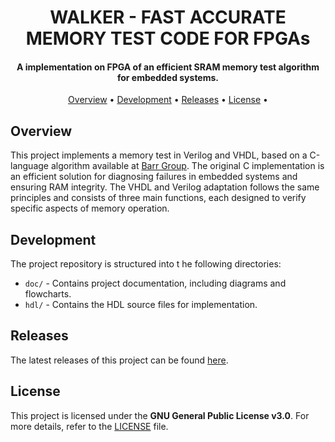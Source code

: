 <h1 align="center">
    WALKER - FAST ACCURATE MEMORY TEST CODE FOR FPGAs
    <br>
</h1>

<h4 align="center">A implementation on FPGA of an efficient SRAM memory test algorithm for embedded systems.</h4>

<p align="center">
    <a href="#overview">Overview</a> •
    <a href="#development">Development</a> •
    <a href="#releases">Releases</a> •
    <a href="#license">License</a> •
</p>

## Overview
This project implements a memory test in Verilog and VHDL, based on a C-language algorithm available at [Barr Group](https://barrgroup.com/blog/fast-accurate-memory-test-code-c). The original C implementation is an efficient solution for diagnosing failures in embedded systems and ensuring RAM integrity. The VHDL and Verilog adaptation follows the same principles and consists of three main functions, each designed to verify specific aspects of memory operation.


## Development
The project repository is structured into t he following directories:
- `doc/` - Contains project documentation, including diagrams and flowcharts.
- `hdl/` - Contains the HDL source files for implementation.

## Releases

The latest releases of this project can be found [here](https://github.com/rebeccaquintino/walker/releases).

## License

This project is licensed under the **GNU General Public License v3.0**. For more details, refer to the [LICENSE](https://www.gnu.org/licenses/gpl-3.0.html) file.




